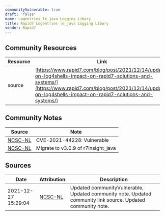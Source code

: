 ```yaml
---
communityVulnerable: true
draft: 'false'
name: Logentries le_java Logging Libary
title: Rapid7 Logentries le_java Logging Libary
vendor: Rapid7
---
```



## Community Resources
| Resource | Link |
| --- | --- |
| source | [https://www.rapid7.com/blog/post/2021/12/14/update-on-log4shells-impact-on-rapid7-solutions-and-systems/](https://www.rapid7.com/blog/post/2021/12/14/update-on-log4shells-impact-on-rapid7-solutions-and-systems/) |

## Community Notes
| Source | Note |
| --- | --- |
| [NCSC-NL](https://github.com/NCSC-NL/log4shell/blob/main/software/README.md) | CVE-2021-44228: Vulnerable </ul> |
| [NCSC-NL](https://github.com/NCSC-NL/log4shell/blob/main/software/README.md) | Migrate to v3.0.9 of r7insight_java |

## Sources
| Date | Attribution | Description |
| --- | --- | --- |
| 2021-12-27 15:29:04 | [NCSC-NL](https://github.com/NCSC-NL/log4shell/blob/main/software/README.md) | Updated communityVulnerable. Updated community note. Updated community link source. Updated community note.  |
